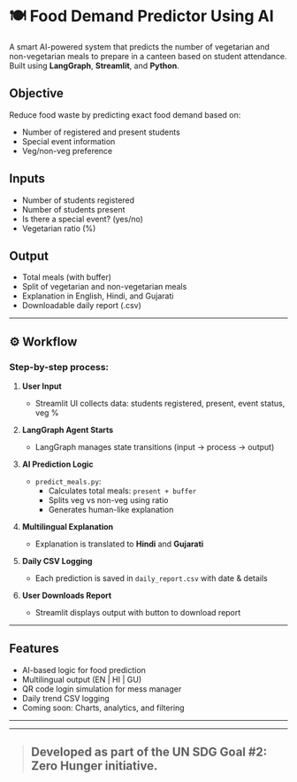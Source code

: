 # 🍽️ Food Demand Predictor Using AI

A smart AI-powered system that predicts the number of vegetarian and non-vegetarian meals to prepare in a canteen based on student attendance. Built using **LangGraph**, **Streamlit**, and **Python**.

## Objective
Reduce food waste by predicting exact food demand based on:
- Number of registered and present students
- Special event information
- Veg/non-veg preference

## Inputs
- Number of students registered
- Number of students present
- Is there a special event? (yes/no)
- Vegetarian ratio (%)

## Output
- Total meals (with buffer)
- Split of vegetarian and non-vegetarian meals
- Explanation in English, Hindi, and Gujarati
- Downloadable daily report (.csv)

---

## ⚙️ Workflow

### Step-by-step process:

1. **User Input**
   - Streamlit UI collects data: students registered, present, event status, veg %

2. **LangGraph Agent Starts**
   - LangGraph manages state transitions (input → process → output)

3. **AI Prediction Logic**
   - `predict_meals.py`:
     - Calculates total meals: `present + buffer`
     - Splits veg vs non-veg using ratio
     - Generates human-like explanation

4. **Multilingual Explanation**
   - Explanation is translated to **Hindi** and **Gujarati**

5. **Daily CSV Logging**
   - Each prediction is saved in `daily_report.csv` with date & details

6. **User Downloads Report**
   - Streamlit displays output with button to download report
---

## Features
- AI-based logic for food prediction
- Multilingual output (EN | HI | GU)
- QR code login simulation for mess manager
- Daily trend CSV logging
- Coming soon: Charts, analytics, and filtering

---

---

> ## Developed as part of the UN SDG Goal #2: Zero Hunger initiative.
